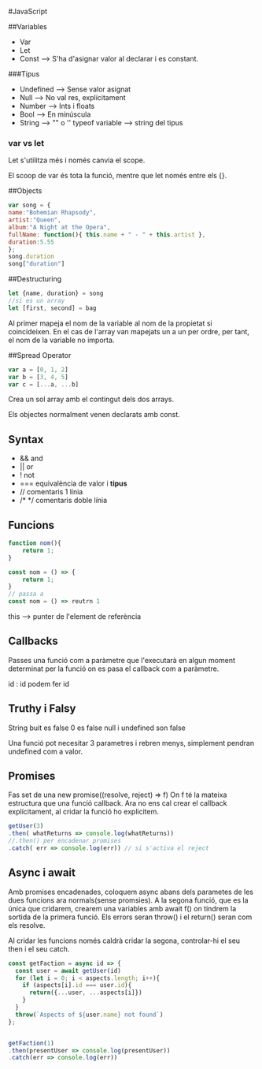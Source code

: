 #JavaScript

##Variables
* Var
* Let
* Const --> S'ha d'asignar valor al declarar i es constant.

###Tipus
* Undefined --> Sense valor asignat
* Null --> No val res, explícitament
* Number --> Ints i floats
* Bool --> En minúscula
* String --> "" o '' 
typeof variable --> string del tipus

### var vs let
Let s'utilitza més i només canvia el scope.

El scoop de var és tota la funció, mentre que let només entre els {}.

##Objects
```js
var song = {
name:"Bohemian Rhapsody",
artist:"Queen",
album:"A Night at the Opera",
fullName: function(){ this.name + " - " + this.artist },
duration:5.55
};
song.duration
song["duration"]
```

##Destructuring
```js
let {name, duration} = song
//si es un array
let [first, second] = bag
```
Al primer mapeja el nom de la variable al nom de la propietat si coincideixen. En el cas de l'array van mapejats un a un per ordre, per tant, el nom de la variable no importa.

##Spread Operator
```js
var a = [0, 1, 2]
var b = [3, 4, 5]
var c = [...a, ...b]
```
Crea un sol array amb el contingut dels dos arrays. 

Els objectes normalment venen declarats amb const.

## Syntax
* && and
* || or
* ! not
* === equivalència de valor i **tipus**
* // comentaris 1 línia
* /* */ comentaris doble línia

## Funcions

```js
function nom(){
	return 1;
}

const nom = () => {
	return 1;
}
// passa a 
const nom = () => reutrn 1
```

this --> punter de l'element de referència


## Callbacks
Passes una funció com a paràmetre que l'executarà en algun moment determinat per la funció on es pasa el callback com a paràmetre.

id : id podem fer id

## Truthy i Falsy
String buit es false
0 es false
null i undefined son false

Una funció pot necesitar 3 parametres i rebren menys, simplement pendran undefined com a valor.

## Promises
Fas set de una new promise((resolve, reject) => f)
On f té la mateixa estructura que una funció callback. Ara no ens cal crear el callback explícitament, al cridar la funció ho explicitem.

```js
getUser(3)
.then( whatReturns => console.log(whatReturns))
//.then() per encadenar promises
.catch( err => console.log(err)) // si s'activa el reject
```

## Async i await
Amb promises encadenades, coloquem async abans dels parametes de les dues funcions ara normals(sense promsies). A la segona funció, que es la única que cridarem, crearem una variables amb await f() on tindrem la sortida de la primera funció. Els errors seran throw() i el return() seran com els resolve. 

Al cridar les funcions només caldrà cridar la segona, controlar-hi el seu then i el seu catch.

```js
const getFaction = async id => {
  const user = await getUser(id)
  for (let i = 0; i < aspects.length; i++){
    if (aspects[i].id === user.id){
      return({...user, ...aspects[i]})
    }
  }
  throw(`Aspects of ${user.name} not found`)
};


getFaction(1)
.then(presentUser => console.log(presentUser))
.catch(err => console.log(err))
```

